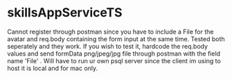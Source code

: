 # skillsAppServiceTS


Cannot register through postman since you have to include a File for the avatar and req.body containing the form input at the same time. Tested both seperately and they work. If you wish to test it, hardcode the req.body values and send formData png/jpeg/jpg file through postman with the field name 'File' . Will have to run ur own psql server since the client im using to host it is local and for mac only.
